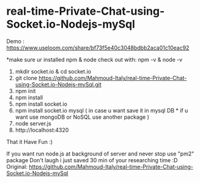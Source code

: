 # real-time-Private-Chat-using-Socket.io-Nodejs-mySql

Demo : https://www.useloom.com/share/bf73f5e40c3048bdbb2aca01c10eac92

*make sure ur installed npm & node
check out with: npm -v  & node -v

1. mkdir socket.io & cd socket.io
2. git clone https://github.com/Mahmoud-Italy/real-time-Private-Chat-using-Socket.io-Nodejs-mySql.git
3. npm init
4. npm install
5. npm install socket.io
6. npm install socket.io mysql  ( in case u want save it in mysql DB * if u want use mongoDB or NoSQL use another package )
7. node server.js
8. http://localhost:4320

That it Have Fun :)

If you want run node.js at background of server and never stop use "pm2" package 
Don't laugh i just saved 30 min of your researching time :D
Original: https://github.com/Mahmoud-Italy/real-time-Private-Chat-using-Socket.io-Nodejs-mySql
